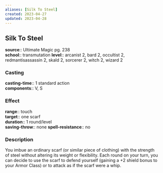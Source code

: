 ```yaml
---
aliases: [Silk To Steel]
created: 2023-04-27
updated: 2023-04-28
---
```


## Silk To Steel

**source**:: Ultimate Magic pg. 238  
**school**:: transmutation
**level**:: arcanist 2, bard 2, occultist 2, redmantisassassin 2, skald 2, sorcerer 2, witch 2, wizard 2

### Casting

**casting-time**:: 1 standard action  
**components**:: V, S

### Effect

**range**:: touch  
**target**:: one scarf  
**duration**:: 1 round/level  
**saving-throw**:: none
**spell-resistance**:: no

### Description

You imbue an ordinary scarf (or similar piece of clothing) with the strength of steel without altering its weight or flexibility. Each round on your turn, you can decide to use the scarf to defend yourself (gaining a +2 shield bonus to your Armor Class) or to attack as if the scarf were a whip.
